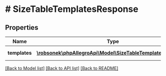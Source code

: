 # # SizeTableTemplatesResponse

## Properties

Name | Type | Description | Notes
------------ | ------------- | ------------- | -------------
**templates** | [**\robsonek\phpAllegroApi\Model\SizeTableTemplateResponse[]**](SizeTableTemplateResponse.md) | size tables templates |

[[Back to Model list]](../../README.md#models) [[Back to API list]](../../README.md#endpoints) [[Back to README]](../../README.md)
